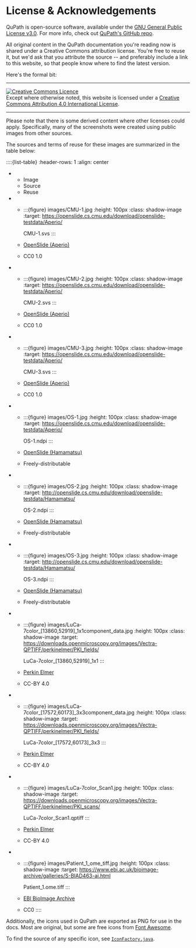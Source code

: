 # License & Acknowledgements

QuPath is open-source software, available under the [GNU General Public License v3.0](https://github.com/qupath/qupath/blob/main/LICENSE).
For more info, check out [QuPath's GitHub repo](https://github.com/qupath/qupath).

All original content in the QuPath documentation you're reading now is shared under a Creative Commons attribution license.
You're free to reuse it, but we'd ask that you attribute the source -- and preferably include a link to this website, so that people know where to find the latest version.

Here's the formal bit:

---

<a rel="license" href="http://creativecommons.org/licenses/by/4.0/"><img alt="Creative Commons Licence" style="border-width:0" src="https://i.creativecommons.org/l/by/4.0/88x31.png" /></a><br />Except where otherwise noted, this website is licensed under a <a rel="license" href="http://creativecommons.org/licenses/by/4.0/">Creative Commons Attribution 4.0 International License</a>.

---

Please note that there is some derived content where other licenses could apply.
Specifically, many of the screenshots were created using public images from other sources.

The sources and terms of reuse for these images are summarized in the table below:

::::{list-table}
:header-rows: 1
:align: center

* * Image
  * Source
  * Reuse
* * :::{figure} images/CMU-1.jpg
    :height: 100px
    :class: shadow-image
    :target: https://openslide.cs.cmu.edu/download/openslide-testdata/Aperio/

    CMU-1.svs
    :::

  * [OpenSlide (Aperio)](http://openslide.cs.cmu.edu/download/openslide-testdata/Aperio/)
  * CC0 1.0
* * :::{figure} images/CMU-2.jpg
    :height: 100px
    :class: shadow-image
    :target: https://openslide.cs.cmu.edu/download/openslide-testdata/Aperio/

    CMU-2.svs
    :::

  * [OpenSlide (Aperio)](http://openslide.cs.cmu.edu/download/openslide-testdata/Aperio/)
  * CC0 1.0
* * :::{figure} images/CMU-3.jpg
    :height: 100px
    :class: shadow-image
    :target: https://openslide.cs.cmu.edu/download/openslide-testdata/Aperio/

    CMU-3.svs
    :::

  * [OpenSlide (Aperio)](http://openslide.cs.cmu.edu/download/openslide-testdata/Aperio/)
  * CC0 1.0
* * :::{figure} images/OS-1.jpg
    :height: 100px
    :class: shadow-image
    :target: https://openslide.cs.cmu.edu/download/openslide-testdata/Aperio/

    OS-1.ndpi
    :::

  * [OpenSlide (Hamamatsu)](http://openslide.cs.cmu.edu/download/openslide-testdata/Hamamatsu/)
  * Freely-distributable
* * :::{figure} images/OS-2.jpg
    :height: 100px
    :class: shadow-image
    :target: http://openslide.cs.cmu.edu/download/openslide-testdata/Hamamatsu/

    OS-2.ndpi
    :::

  * [OpenSlide (Hamamatsu)](http://openslide.cs.cmu.edu/download/openslide-testdata/Hamamatsu/)
  * Freely-distributable
* * :::{figure} images/OS-3.jpg
    :height: 100px
    :class: shadow-image
    :target: http://openslide.cs.cmu.edu/download/openslide-testdata/Hamamatsu/

    OS-3.ndpi
    :::

  * [OpenSlide (Hamamatsu)](http://openslide.cs.cmu.edu/download/openslide-testdata/Hamamatsu/)
  * Freely-distributable
* * :::{figure} images/LuCa-7color_[13860,52919]_1x1component_data.jpg
    :height: 100px
    :class: shadow-image
    :target: https://downloads.openmicroscopy.org/images/Vectra-QPTIFF/perkinelmer/PKI_fields/

    LuCa-7color_[13860,52919]_1x1
    :::

  * [Perkin Elmer](https://downloads.openmicroscopy.org/images/Vectra-QPTIFF/perkinelmer/)
  * CC-BY 4.0
* * :::{figure} images/LuCa-7color_[17572,60173]_3x3component_data.jpg
    :height: 100px
    :class: shadow-image
    :target: https://downloads.openmicroscopy.org/images/Vectra-QPTIFF/perkinelmer/PKI_fields/

    LuCa-7color_[17572,60173]_3x3
    :::

  * [Perkin Elmer](https://downloads.openmicroscopy.org/images/Vectra-QPTIFF/perkinelmer/)
  * CC-BY 4.0
* * :::{figure} images/LuCa-7color_Scan1.jpg
    :height: 100px
    :class: shadow-image
    :target: https://downloads.openmicroscopy.org/images/Vectra-QPTIFF/perkinelmer/PKI_scans/

    LuCa-7color_Scan1.qptiff
    :::

  * [Perkin Elmer](https://downloads.openmicroscopy.org/images/Vectra-QPTIFF/perkinelmer/)
  * CC-BY 4.0
* * :::{figure} images/Patient_1_ome_tiff.jpg
    :height: 100px
    :class: shadow-image
    :target: https://www.ebi.ac.uk/bioimage-archive/galleries/S-BIAD463-ai.html

    Patient_1.ome.tiff
    :::

  * [EBI BioImage Archive](https://www.ebi.ac.uk/bioimage-archive/galleries/S-BIAD463-ai.html)
  * CC0
::::

Additionally, the icons used in QuPath are exported as PNG for use in the docs.
Most are original, but some are free icons from [Font Awesome](https://github.com/FortAwesome/Font-Awesome).

To find the source of any specific icon, see [`IconFactory.java`](https://github.com/qupath/qupath/blob/6bd29f9586a9b34759498854ad8f36920dfa386b/qupath-gui-fx/src/main/java/qupath/lib/gui/tools/IconFactory.java).

